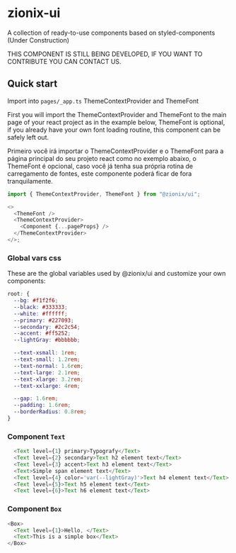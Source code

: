 # zionix-ui

A collection of ready-to-use components based on styled-components (Under Construction)

THIS COMPONENT IS STILL BEING DEVELOPED, IF YOU WANT TO CONTRIBUTE YOU CAN CONTACT US.

## Quick start

Import into `pages/_app.ts` ThemeContextProvider and ThemeFont

First you will import the ThemeContextProvider and ThemeFont to the main page of your react project as in the example below,
ThemeFont is optional, if you already have your own font loading routine, this component can be safely left out.

Primeiro você irá importar o ThemeContextProvider e o ThemeFont para a página principal do seu projeto react como no exemplo abaixo,
o ThemeFont é opcional, caso você já tenha sua própria rotina de carregamento de fontes, este componente poderá ficar de fora tranquilamente.

```js
import { ThemeContextProvider, ThemeFont } from "@zionix/ui";

<>
  <ThemeFont />
  <ThemeContextProvider>
    <Component {...pageProps} />
  </ThemeContextProvider>
</>;
```

### Global vars css

These are the global variables used by @zionix/ui and customize your own components:

```css
root: {
  --bg: #f1f2f6;
  --black: #333333;
  --white: #ffffff;
  --primary: #227093;
  --secondary: #2c2c54;
  --accent: #ff5252;
  --lightGray: #bbbbbb;

  --text-xsmall: 1rem;
  --text-small: 1.2rem;
  --text-normal: 1.6rem;
  --text-large: 2.1rem;
  --text-xlarge: 3.2rem;
  --text-xxlarge: 4rem;

  --gap: 1.6rem;
  --padding: 1.6rem;
  --borderRadius: 0.8rem;
}
```

### Component `Text`

```js
  <Text level={1} primary>Typografy</Text>
  <Text level={2} secondary>Text h2 element text</Text>
  <Text level={3} accent>Text h3 element text</Text>
  <Text>Simple span element text</Text>
  <Text level={4} color='var(--lightGray)'>Text h4 element text</Text>
  <Text level={5}>Text h5 element text</Text>
  <Text level={6}>Text h6 element text</Text>
```

### Component `Box`

```js
<Box>
  <Text level={1}>Hello, </Text>
  <Text>This is a simple box</Text>
</Box>
```
